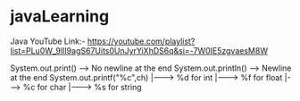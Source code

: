# javaLearning

Java YouTube Link:-
https://youtube.com/playlist?list=PLu0W_9lII9agS67Uits0UnJyrYiXhDS6q&si=-7W0IE5zgvaesM8W

System.out.print() --> No newline at the end
System.out.println() --> Newline at the end
System.out.printf("%c",ch) 
   |---> %d for int
   |---> %f for float
   |---> %c for char
   |---> %s for string
